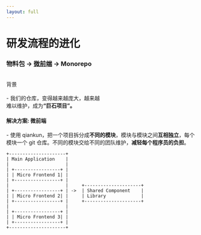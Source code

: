 ```yaml
---
layout: full
---
```


<h1 class="no-mb font-300">研发流程的进化</h1>
<h3 class="font-xs">
物料包 -> <strong><u>微前端</u></strong> -> Monorepo
</h3>
<br>

<div class="flex gap-4 mt-2">

<div style="width: 50%">
<v-clicks>


<div class="flex"> 背景 </div>
<br>
<div class="flex gap-1 font-300 text-sm items-start">
    - <span>我们的仓库，变得越来越庞大，越来越难以维护，成为<strong>“巨石项目”。</strong></span>
</div>
</v-clicks>
</div>

<div>

<v-clicks>
<h4 class="font-300 flex"><akar-icons:circle-check-fill class="text-success w-30px" /><strong> 解决方案: 微前端 </strong></h4>

<div class="flex flex-col gap-2 mt-2">
<div class="flex gap-1 font-300 text-sm items-start">
    - <span>使用 qiankun，把一个项目拆分成<strong>不同的模块</strong>，模块与模块之间<strong>互相独立</strong>，每个模块一个 git 仓库。不同的模块交给不同的团队维护，<strong>减轻每个程序员的负担</strong>。</span>
</div>

```plaintext
+---------------------+
| Main Application    |
|                     |
| +-----------------+ |
| | Micro Frontend 1| |
| +-----------------+ |
|                     |     +---------------------+
| +-----------------+ | ->  | Shared Component    |
| | Micro Frontend 2| |     | Library             |
| +-----------------+ |     +---------------------+
|                     |
| +-----------------+ |
| | Micro Frontend 3| |
| +-----------------+ |
+---------------------+
```

</div>

</v-clicks>
</div>
</div>